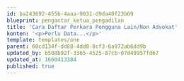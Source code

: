 ```yaml
---
id: ba243692-455b-4aaa-9031-d9da40f23b69
blueprint: pengantar_ketua_pengadilan
title: 'Cara Daftar Perkara Pengguna Lain/Non Advokat'
konten: '<p>Perlu Data...</p>'
template: templates/one
parent: 60cd134f-dd88-4dd8-8cf3-6a972ab6dd9b
updated_by: b508b92f-3365-4525-87cb-07d49957fd67
updated_at: 1660413384
published: true
---
```

